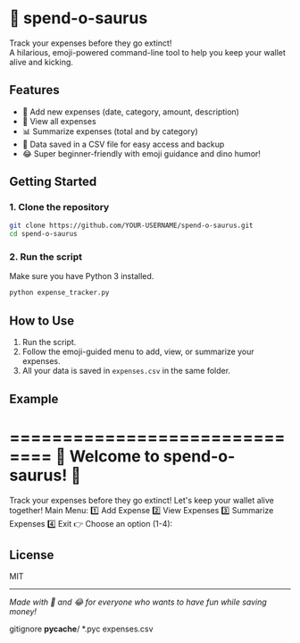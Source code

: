 # 🦖 spend-o-saurus

Track your expenses before they go extinct!  
A hilarious, emoji-powered command-line tool to help you keep your wallet alive and kicking.

## Features

- 📝 Add new expenses (date, category, amount, description)
- 📖 View all expenses
- 📊 Summarize expenses (total and by category)
- 💾 Data saved in a CSV file for easy access and backup
- 😂 Super beginner-friendly with emoji guidance and dino humor!

## Getting Started

### 1. Clone the repository

```bash
git clone https://github.com/YOUR-USERNAME/spend-o-saurus.git
cd spend-o-saurus
```

### 2. Run the script

Make sure you have Python 3 installed.

```bash
python expense_tracker.py
```

## How to Use

1. Run the script.
2. Follow the emoji-guided menu to add, view, or summarize your expenses.
3. All your data is saved in `expenses.csv` in the same folder.

## Example
==============================
🦖 Welcome to spend-o-saurus! 🦖
==============================
Track your expenses before they go extinct!
Let's keep your wallet alive together!
Main Menu:
1️⃣ Add Expense
2️⃣ View Expenses
3️⃣ Summarize Expenses
4️⃣ Exit
👉 Choose an option (1-4):


## License

MIT

---

*Made with 🦕 and 😂 for everyone who wants to have fun while saving money!*

gitignore
__pycache__/
*.pyc
expenses.csv
